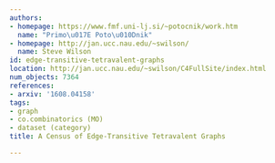 ```yaml
---
authors:
- homepage: https://www.fmf.uni-lj.si/~potocnik/work.htm
  name: "Primo\u017E Poto\u010Dnik"
- homepage: http://jan.ucc.nau.edu/~swilson/
  name: Steve Wilson
id: edge-transitive-tetravalent-graphs
location: http://jan.ucc.nau.edu/~swilson/C4FullSite/index.html
num_objects: 7364
references:
- arxiv: '1608.04158'
tags:
- graph
- co.combinatorics (MO)
- dataset (category)
title: A Census of Edge-Transitive Tetravalent Graphs

---
```


